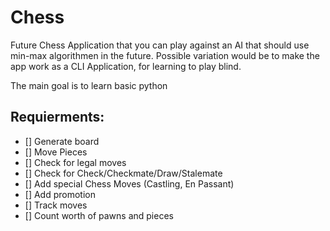 # Chess

Future Chess Application that you can play against an AI that should use min-max algorithmen in the future. Possible variation would be to make the app work as a CLI Application, for learning to play blind.

The main goal is to learn basic python

## Requierments:

- [] Generate board
- [] Move Pieces
- [] Check for legal moves
- [] Check for Check/Checkmate/Draw/Stalemate
- [] Add special Chess Moves (Castling, En Passant)
- [] Add promotion
- [] Track moves
- [] Count worth of pawns and pieces
